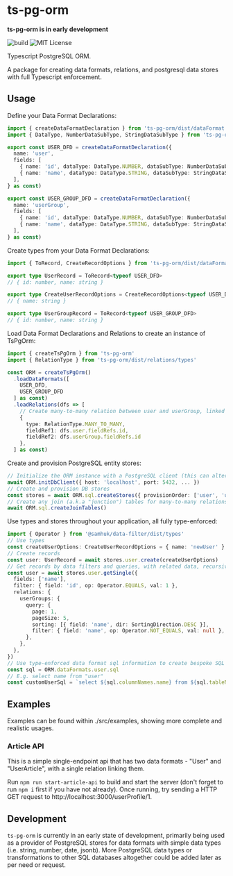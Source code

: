 # ts-pg-orm

**ts-pg-orm is in early development**

![build](https://github.com/samhuk/ts-pg-orm/actions/workflows/build.yaml/badge.svg)
![MIT License](https://img.shields.io/badge/License-MIT-green.svg)

Typescript PostgreSQL ORM.

A package for creating data formats, relations, and postgresql data stores with full Typescript enforcement.

## Usage

Define your Data Format Declarations:

```typescript
import { createDataFormatDeclaration } from 'ts-pg-orm/dist/dataFormat'
import { DataType, NumberDataSubType, StringDataSubType } from 'ts-pg-orm/dist/dataFormat/types'

export const USER_DFD = createDataFormatDeclaration({
  name: 'user',
  fields: [
    { name: 'id', dataType: DataType.NUMBER, dataSubType: NumberDataSubType.SERIAL },
    { name: 'name', dataType: DataType.STRING, dataSubType: StringDataSubType.VARYING_LENGTH, maxLength: 50 },
  ],
} as const)

export const USER_GROUP_DFD = createDataFormatDeclaration({
  name: 'userGroup',
  fields: [
    { name: 'id', dataType: DataType.NUMBER, dataSubType: NumberDataSubType.SERIAL },
    { name: 'name', dataType: DataType.STRING, dataSubType: StringDataSubType.VARYING_LENGTH, maxLength: 50 },
  ],
} as const)
```

Create types from your Data Format Declarations:

```typescript
import { ToRecord, CreateRecordOptions } from 'ts-pg-orm/dist/dataFormat/types'

export type UserRecord = ToRecord<typeof USER_DFD>
// { id: number, name: string }

export type CreateUserRecordOptions = CreateRecordOptions<typeof USER_DFD>
// { name: string }

export type UserGroupRecord = ToRecord<typeof USER_GROUP_DFD>
// { id: number, name: string }
```

Load Data Format Declarations and Relations to create an instance of TsPgOrm:

```typescript
import { createTsPgOrm } from 'ts-pg-orm'
import { RelationType } from 'ts-pg-orm/dist/relations/types'

const ORM = createTsPgOrm()
  .loadDataFormats([
    USER_DFD,
    USER_GROUP_DFD
  ] as const)
  .loadRelations(dfs => [
    // Create many-to-many relation between user and userGroup, linked on id fields.
    {
      type: RelationType.MANY_TO_MANY,
      fieldRef1: dfs.user.fieldRefs.id,
      fieldRef2: dfs.userGroup.fieldRefs.id
    },
  ] as const)
```

Create and provision PostgreSQL entity stores:

```typescript
// Initialize the ORM instance with a PostgreSQL client (this can alternatively be provided later).
await ORM.initDbClient({ host: 'localhost', port: 5432, ... })
// Create and provision DB stores
const stores = await ORM.sql.createStores({ provisionOrder: ['user', 'userGroup'] })
// Create any join (a.k.a "junction") tables for many-to-many relations, i.e. user_to_user_group
await ORM.sql.createJoinTables()
```

Use types and stores throughout your application, all fully type-enforced:

```typescript
import { Operator } from '@samhuk/data-filter/dist/types'
// Use types
const createUserOptions: CreateUserRecordOptions = { name: 'newUser' }
// Create records
const user: UserRecord = await stores.user.create(createUserOptions)
// Get records by data filters and queries, with related data, recursively.
const user = await stores.user.getSingle({
  fields: ['name'],
  filter: { field: 'id', op: Operator.EQUALS, val: 1 },
  relations: {
    userGroups: {
      query: {
        page: 1,
        pageSize: 5,
        sorting: [{ field: 'name', dir: SortingDirection.DESC }],
        filter: { field: 'name', op: Operator.NOT_EQUALS, val: null },
      },
    },
  },
})
// Use type-enforced data format sql information to create bespoke SQL statements
const sql = ORM.dataFormats.user.sql
// E.g. select name from "user"
const customUserSql = `select ${sql.columnNames.name} from ${sql.tableName}`
```

## Examples

Examples can be found within ./src/examples, showing more complete and realistic usages.

### Article API

This is a simple single-endpoint api that has two data formats - "User" and "UserArticle", with a single relation linking them.

Run `npm run start-article-api` to build and start the server (don't forget to run `npm i` first if you have not already). Once running, try sending a HTTP GET request to http://localhost:3000/userProfile/1.

## Development

`ts-pg-orm` is currently in an early state of development, primarily being used as a provider of PostgreSQL stores for data formats with simple data types (i.e. string, number, date, jsonb). More PostgreSQL data types or transformations to other SQL databases altogether could be added later as per need or request.
